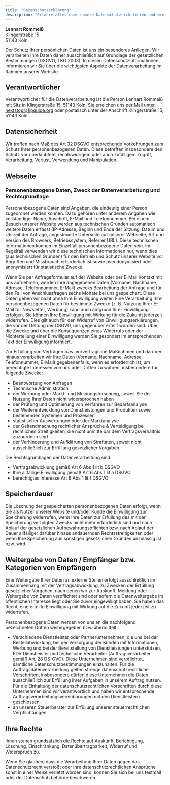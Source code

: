 ```yaml
---
title: "Datenschutzerklärung"
description: "Erfahre alles über unsere Datenschutzrichtlinien und wie deine Daten im FIP Guide geschützt werden."
---
```


**Lennart Rommeiß**\
Klingerstraße 15\
51143 Köln

Der Schutz Ihrer persönlichen Daten ist uns ein besonderes Anliegen. Wir verarbeiten Ihre Daten daher ausschließlich auf Grundlage der gesetzlichen Bestimmungen (DSGVO, TKG 2003). In diesen Datenschutzinformationen informieren wir Sie über die wichtigsten Aspekte der Datenverarbeitung im Rahmen unserer Website.

## Verantwortlicher
Verantwortlicher für die Datenverarbeitung ist die Person Lennart Rommeiß mit Sitz in Klingerstraße 15, 51143 Köln. Sie erreichen uns per Mail unter nextstop@fipguide.org oder postalisch unter der Anschrift Klingerstraße 15, 51143 Köln.

## Datensicherheit
Wir treffen nach Maß des Art 32 DSGVO entsprechende Vorkehrungen zum Schutz Ihrer personenbezogenen Daten. Diese betreffen insbesondere den Schutz vor unerlaubtem, rechtswidrigem oder auch zufälligem Zugriff, Verarbeitung, Verlust, Verwendung und Manipulation.

## Webseite
### Personenbezogene Daten, Zweck der Datenverarbeitung und Rechtsgrundlage
Personenbezogene Daten sind Angaben, die eindeutig einer Person zugeordnet werden können. Dazu gehören unter anderem Angaben wie vollständiger Name, Anschrift, E-Mail und Telefonnummer. Bei einem Besuch unserer Website werden aus technischen Gründen automatisch weitere Daten erfasst (IP-Adresse, Beginn und Ende der Sitzung, Datum und Uhrzeit der Anfrage, angesteuerte Unterseite auf unserer Webseite, Art und Version des Browsers, Betriebssystem, Referrer URL). Diese technischen Informationen können im Einzelfall personenbezogene Daten sein. Im Regelfall verwenden wir diese technischen Informationen nur, wenn dies (aus technischen Gründen) für den Betrieb und Schutz unserer Website vor Angriffen und Missbrauch erforderlich ist sowie pseudonymisiert oder anonymisiert für statistische Zwecke.

Wenn Sie per Anfrageformular auf der Website oder per E-Mail Kontakt mit uns aufnehmen, werden Ihre angegebenen Daten (Vorname, Nachname, Adresse, Telefonnummer, E-Mail) zwecks Bearbeitung der Anfrage und für den Fall von Anschlussfragen sechs Monate bei uns gespeichert. Diese Daten geben wir nicht ohne Ihre Einwilligung weiter. Eine Verarbeitung Ihrer personenbezogenen Daten für bestimmte Zwecke (z. B. Nutzung Ihrer E-Mail für Newsletter, Werbung) kann auch aufgrund Ihrer Einwilligung erfolgen. Sie können Ihre Einwilligung mit Wirkung für die Zukunft jederzeit widerrufen. Dies gilt auch für den Widerruf von Einwilligungserklärungen, die vor der Geltung der DSGVO, uns gegenüber erteilt worden sind. Über die Zwecke und über die Konsequenzen eines Widerrufs oder der Nichterteilung einer Einwilligung werden Sie gesondert im entsprechenden Text der Einwilligung informiert.

Zur Erfüllung von Verträgen bzw. vorvertragliche Maßnahmen und darüber hinaus verarbeiten wir Ihre Daten (Vorname, Nachname, Adresse, Telefonnummer, E-Mail) gegebenenfalls, wenn es erforderlich ist, um berechtigte Interessen von uns oder Dritten zu wahren, insbesondere für folgende Zwecke:

* Beantwortung von Anfragen
* Technische Administration
* der Werbung oder Markt- und Meinungsforschung, soweit Sie der Nutzung Ihrer Daten nicht widersprochen haben
* der Prüfung und Optimierung von Verfahren zur Bedarfsanalyse
* der Weiterentwicklung von Dienstleistungen und Produkten sowie bestehenden Systemen und Prozessen
* statistischer Auswertungen oder der Marktanalyse
* der Geltendmachung rechtlicher Ansprüche & Verteidigung bei rechtlichen Streitigkeiten, die nicht unmittelbar dem Vertragsverhältnis zuzuordnen sind
* der Verhinderung und Aufklärung von Straftaten, soweit nicht ausschließlich zur Erfüllung gesetzlicher Vorgaben

Die Rechtsgrundlagen der Datenverarbeitung sind:

* Vertragsabwicklung gemäß Art 6 Abs 1 lit b DSGVO
* Ihre allfällige Einwilligung gemäß Art 6 Abs 1 lit a DSGVO
* berechtigtes Interesse Art 6 Abs 1 lit f DSGVO

## Speicherdauer
Die Löschung der gespeicherten personenbezogenen Daten erfolgt, wenn Sie als Nutzer unserer Website und/oder Kunde die Einwilligung zur Speicherung widerrufen, wenn Ihre Daten zur Erfüllung des mit der Speicherung verfolgten Zwecks nicht mehr erforderlich sind und nach Ablauf der gesetzlichen Aufbewahrungspflichten bzw. nach Ablauf der Dauer allfälliger darüber hinaus andauernden Rechtsstreitigkeiten oder wenn Ihre Speicherung aus sonstigen gesetzlichen Gründen unzulässig ist bzw. wird.

## Weitergabe von Daten / Empfänger bzw. Kategorien von Empfängern
Eine Weitergabe Ihrer Daten an externe Stellen erfolgt ausschließlich im Zusammenhang mit der Vertragsabwicklung, zu Zwecken der Erfüllung gesetzlicher Vorgaben, nach denen wir zur Auskunft, Meldung oder Weitergabe von Daten verpflichtet sind oder sofern die Datenweitergabe im öffentlichen Interesse liegt oder Sie zuvor eingewilligt haben. Sie haben das Recht, eine erteilte Einwilligung mit Wirkung auf die Zukunft jederzeit zu widerrufen.

Personenbezogene Daten werden von uns an die nachfolgend bezeichneten Dritten weitergegeben bzw. übermittelt:

* Verschiedene Dienstleister oder Partnerunternehmen, die uns bei der Bestellabwicklung, bei der Versorgung der Kunden mit Informationen, Werbung und bei der Bereitstellung von Dienstleistungen unterstützen, EDV Dienstleister und technische Verarbeiter (Auftragsverarbeiter gemäß Art. 28 DS-GVO). Diese Unternehmen sind verpflichtet, sämtliche Datenschutzbestimmungen einzuhalten. Für die Auftragsdatenverarbeitung gelten strenge datenschutzrechtliche Vorschriften, insbesondere dürfen diese Unternehmen die Daten ausschließlich zur Erfüllung ihrer Aufgaben in unserem Auftrag nutzen. Für die Einhaltung der datenschutzrechtlichen Vorschriften durch diese Unternehmen sind wir verantwortlich und haben wir entsprechende Auftragsverarbeitungsvereinbarungen mit den Dienstleistern geschlossen
* an unseren Steuerberater zur Erfüllung unserer steuerrechtlichen Verpflichtungen

## Ihre Rechte
Ihnen stehen grundsätzlich die Rechte auf Auskunft, Berichtigung, Löschung, Einschränkung, Datenübertragbarkeit, Widerruf und Widerspruch zu.

Wenn Sie glauben, dass die Verarbeitung Ihrer Daten gegen das Datenschutzrecht verstößt oder Ihre datenschutzrechtlichen Ansprüche sonst in einer Weise verletzt worden sind, können Sie sich bei uns testmail oder der Datenschutzbehörde beschweren.